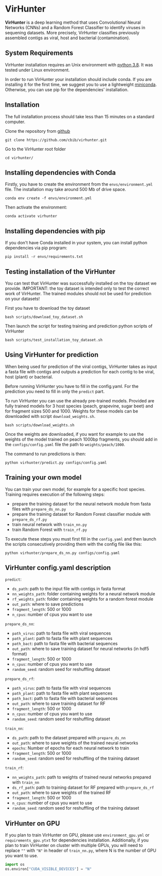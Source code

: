 # VirHunter

**VirHunter** is a deep learning method that uses Convolutional Neural Networks (CNNs) and a Random Forest Classifier to identify viruses in sequening datasets. More precisely, VirHunter classifies previously assembled contigs as viral, host and bacterial (contamination). 

## System Requirements
VirHunter installation requires an Unix environment with [python 3.8](http://www.python.org/). 
It was tested under Linux environment.

In order to run VirHunter your installation should include conda. 
If you are installing it for the first time, we suggest you to use 
a lightweight [miniconda](https://docs.conda.io/en/latest/miniconda.html).
Otherwise, you can use pip for the dependencies' installation.
         
## Installation 

The full installation process should take less than 15 minutes on a standard computer.

Clone the repository from [github](https://github.com/cbib/virhunter)

```shell
git clone https://github.com/cbib/virhunter.git
```

Go to the VirHunter root folder

```shell
cd virhunter/
```


## Installing dependencies with Conda

Firstly, you have to create the environment from the `envs/environment.yml` file. 
The installation may take around 500 Mb of drive space. 

```shell
conda env create -f envs/environment.yml
```

Then activate the environment:

```shell
conda activate virhunter
```

## Installing dependencies with pip

If you don't have Conda installed in your system, you can install python dependencies via pip program:

```shell
pip install -r envs/requirements.txt
```

## Testing installation of the VirHunter

You can test that VirHunter was successfully installed on the toy dataset we provide. 
IMPORTANT: the toy dataset is intended only to test the correct work of VirHunter. 
The trained modules should not be used for prediction on your datasets!

First you have to download the toy dataset
```shell
bash scripts/download_toy_dataset.sh
```
Then launch the script for testing training and prediction python scripts of VirHunter
```shell
bash scripts/test_installation_toy_dataset.sh
```
## Using VirHunter for prediction

When being used for prediction of the viral contigs, 
VirHunter takes as input a fasta file with contigs and outputs a prediction for each contig to be viral, host (plant) or bacterial.

Before running VirHunter you have to fill in the config.yaml. For the prediction you need to fill in only the `predict` part.

To run VirHunter you can use the already pre-trained models. Provided are fully trained models for 3 host species  (peach, grapevine, sugar beet) and 
for fragment sizes 500 and 1000. Weights for these models can be downloaded with script `download_weights.sh`.
```shell
bash scripts/download_weights.sh
```
Once the weights are downloaded, if you want for example to use the weights of the model trained on peach 1000bp fragments, 
you should add in the `configs/config.yaml` file the path to `weights/peach/1000`.

The command to run predictions is then:

```shell
python virhunter/predict.py configs/config.yaml
```

## Training your own model

You can train your own model, for example for a specific host species. Training requires execution of the following steps:
- prepare the training dataset for the neural network module from fasta files with `prepare_ds_nn.py`
- prepare the training dataset for Random Forest classifier module with `prepare_ds_rf.py`
- train neural network with `train_nn.py`
- train Random Forest with `train_rf.py`

To execute these steps you must first fill in the `config.yaml` and then launch the scripts consecutively providing them 
with the config file like this:
```shell
python virhunter/prepare_ds_nn.py configs/config.yaml
```

## VirHunter config.yaml description

`predict`:
- `ds_path`: path to the input file with contigs in fasta format
- `nn_weights_path`: folder containing weights for a neural network module
- `rf_weights_path`: folder containing weights for a random forest module
- `out_path`: where to save predictions
- `fragment_length`: 500 or 1000
- `n_cpus`: number of cpus you want to use

`prepare_ds_nn`:
- `path_virus`: path to fasta file with viral sequences
- `path_plant`: path to fasta file with plant sequences 
- `path_bact`: path to fasta file with bacterial sequences 
- `out_path`: where to save training dataset for neural networks (in hdf5 format)
- `fragment_length`: 500 or 1000 
- `n_cpus`: number of cpus you want to use
- `random_seed`: random seed for reshuffling dataset

`prepare_ds_rf`:
- `path_virus`: path to fasta file with viral sequences
- `path_plant`: path to fasta file with plant sequences 
- `path_bact`: path to fasta file with bacterial sequences 
- `out_path`: where to save training dataset for RF
- `fragment_length`: 500 or 1000 
- `n_cpus`: number of cpus you want to use
- `random_seed`: random seed for reshuffling dataset

`train_nn`:
- `ds_path`: path to the dataset prepared with `prepare_ds_nn` 
- `out_path`: where to save weights of the trained neural networks
- `epochs`: Number of epochs for each neural network to train
- `fragment_length`: 500 or 1000
- `random_seed`: random seed for reshuffling of the training dataset

`train_rf`:
- `nn_weights_path`: path to weights of trained neural networks prepared with `train_nn`
- `ds_rf_path`: path to training dataset for RF prepared with `prepare_ds_rf`
- `out_path`: where to save weights of the trained RF 
- `fragment_length`: 500 or 1000 
- `n_cpus`: number of cpus you want to use 
- `random_seed`: random seed for reshuffling of the training dataset

## VirHunter on GPU

If you plan to train VirHunter on GPU, please use `environment_gpu.yml` or `requirements_gpu.ytxt` for dependencies installation.
Additionally, if you plan to train VirHunter on cluster with multiple GPUs, you will need to replace `""` with
`"N"` in header of `train_nn.py`, where N is the number of GPU you want to use.

```python
import os
os.environ["CUDA_VISIBLE_DEVICES"] = "N"
```
